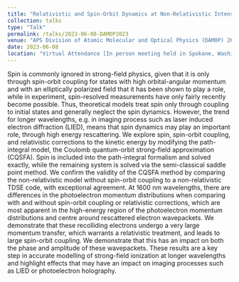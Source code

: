 ```yaml
---
title: "Relativistic and Spin-Orbit Dynamics at Non-Relativistic Intensities in Strong-Field Ionization"
collection: talks
type: "Talk"
permalink: /talks/2023-06-08-DAMOP2023
venue: "APS Division of Atomic Molecular and Optical Physics (DAMOP) 2023"
date: 2023-06-08
location: "Virtual Attendance [In person meeting held in Spokane, Washington USA]"
---
```


Spin is commonly ignored in strong-field physics, given that it is only through spin-orbit coupling for states with high orbital-angular momentum and with an elliptically polarized field that it has been shown to play a role, while in experiment, spin-resolved measurements have only fairly recently become possible. Thus, theoretical models treat spin only through coupling to initial states and generally neglect the spin dynamics. However, the trend for longer wavelengths, e.g. in imaging process such as laser induced electron diffraction (LIED), means that spin dynamics may play an important role, through high energy rescattering. We explore spin, spin-orbit coupling, and relativistic corrections to the kinetic energy by modifying the path-integral model, the Coulomb quantum-orbit strong-field approximation (CQSFA). Spin is included into the path-integral formalism and solved exactly, while the remaining system is solved via the semi-classical saddle point method. We confirm the validity of the CQSFA method by comparing the non-relativistic model without spin-orbit coupling to a non-relativistic TDSE code, with exceptional agreement. At 1600 nm wavelengths, there are differences in the photoelectron momentum distributions when comparing with and without spin-orbit coupling or relativistic corrections, which are most apparent in the high-energy region of the photoelectron momentum distributions and centre around rescattered electron wavepackets. We demonstrate that these recolliding electrons undergo a very large momentum transfer, which warrants a relativistic treatment, and leads to large spin-orbit coupling. We demonstrate that this has an impact on both the phase and amplitude of these wavepackets. These results are a key step in accurate modelling of strong-field ionization at longer wavelengths and highlight effects that may have an impact on imaging processes such as LIED or photoelectron holography.

